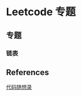 # Leetcode 专题

## 专题

### 链表

[](link_list.cpp ':include')

## References

[代码随想录](https://programmercarl.com/)
